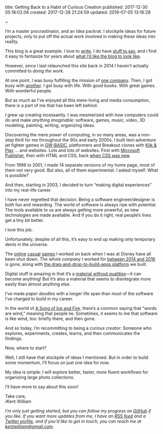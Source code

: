 title: Getting Back to a Habit of Curious Creation
published: 2017-12-30 05:18:02.06
created: 2017-12-28 21:24:59
updated: 2019-07-05 13:16:28

~

I’m a master procrastinator, and an idea packrat. I stockpile ideas for future projects, only to put off the actual work involved in making these ideas into reality.

This blog is a great example. I love to [write](https://www.gamer.no/forfattere/15496/), I do have [stuff to say](https://twitter.com/oerhoert), and I find it easy to fantasize for years about [what I’d like the blog to look like](https://twitter.com/oerhoert/status/939779818328956929).

However, since I last relaunched this site back in 2014 I haven’t actually committed to _doing the work_.

At one point, I was busy fulfilling the mission of [one company](https://www.crunchbase.com/organization/m-path). Then, I got busy with [another](https://www.facebook.com). I got busy with life. With good books. With great games. With wonderful people.

But as much as I’ve enjoyed all this mere-living and media consumption, there is a part of me that has been left behind.

I grew up creating incessantly. I was mesmerized with how computers could do and make _anything imaginable_: software, games, music, video, 3D modeling, painting, writing, organizing ideas.

Discovering the mere _power_ of computing, in so many areas, was a non-stop thrill for me throughout the 90s and early 2000s. I built text-adventure jet fighter games in [GW-BASIC](https://en.wikipedia.org/wiki/GW-BASIC), platformers and Breakout clones with [Klik & Play](http://knpforschools.webs.com/tutorial.htm) … and websites. Lots and lots of websites. First with [Microsoft Publisher](http://designer-info.com/Writing/microsoft_publisher_98.htm), then with HTML and CSS, back [when CSS was new](https://eager.io/blog/the-languages-which-almost-were-css/).

From 1998 to 2001, I made 14 separate versions of my home page, most of them not very good. But also, all of them experimental. I asked myself: What is possible?

And then, starting in 2003, I decided to turn “making digital experiences” into my real-life career.

I have never regretted that decision. Being a software engineer/designer is both fun and rewarding. The world of software is always ripe with potential. The tools available to us are always getting more powerful, as new technologies are made available. And if you do it right, real people’s lives get a tiny bit better.

I love this job.

Unfortunately, despite of all this, it’s easy to end up making only temporary dents in the universe.

The [online](https://www.facebook.com/threadsofmystery/) [casual](http://www.wsop.com/news/2010/Jul/3017/WSOP-FACEBOOK-POKER-GAME-AVAILABLE-NOW.html) [games](http://www.adweek.com/digital/verdonia-game-facebook-playdom/) I worked on back when I was at Disney have all been shut down. The _whole company_ I worked for [between 2014 and 2016](https://www.facebook.com/mpathinc/photos/rpp.351098058357179/542972675836382/?type=3&theater) is gone, along with [the drag-and-drop-to-build-apps platform](https://vimeo.com/152013041) we built.

Digital stuff is amazing in that it’s a [material without qualities](https://mitpress.mit.edu/books/thoughtful-interaction-design)—it can become anything! But it’s also a material that seems to disintegrate more easily than almost anything else.

I’ve made _paper doodles_ with a longer life span than most of the software I’ve charged to build in my career.

In the world of [A Song of Ice and Fire](https://en.wikipedia.org/wiki/A_Song_of_Ice_and_Fire), there’s a common saying that “words are wind,” meaning that people lie. Sometimes, it seems to me that software is like wind, too: briefly there, and then gone.

And so today, I’m recommitting to being a _curious creator_: Someone who explores, experiments, creates, learns, and then communicates the findings.

Now, where to start?

Well, I still have that stockpile of ideas I mentioned. But in order to build some momentum, I’ll focus on just one idea for now.

My idea is simple: I will explore better, faster, more fluent workflows for organizing large photo collections.

I’ll have more to say about this soon!

Take care,  
/Kent William

_I’m only just getting started, but you can follow my progress on [GitHub](https://github.com/kentwilliam/phountains) if you like. If you want more updates from me, I have an [RSS feed](/articles.rss) and a [Twitter profile](https://www.twitter.com/oerhoert), and if you'd like to get in touch, you can reach me at [kentwilliam@gmail.com](mailto:kentwilliam@gmail.com)._
